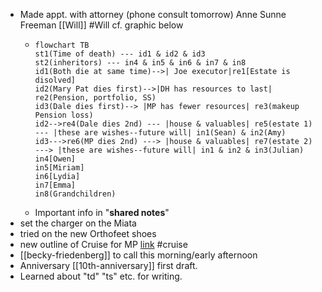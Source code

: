 - Made appt. with attorney (phone consult tomorrow) Anne Sunne Freeman [[Will]] #Will cf. graphic below
	- ```mermaid
	  flowchart TB
	  st1(Time of death) --- id1 & id2 & id3
	  st2(inheritors) --- in4 & in5 & in6 & in7 & in8
	  id1(Both die at same time)-->| Joe executor|re1[Estate is disolved]
	  id2(Mary Pat dies first)-->|DH has resources to last| re2(Pension, portfolio, SS)
	  id3(Dale dies first)--> |MP has fewer resources| re3(makeup Pension loss)
	  id2-->re4(Dale dies 2nd) --- |house & valuables| re5(estate 1) --- |these are wishes--future will| in1(Sean) & in2(Amy)
	  id3--->re6(MP dies 2nd) ---> |house & valuables| re7(estate 2) ---> |these are wishes--future will| in1 & in2 & in3(Julian)
	  in4[Owen]
	  in5[Miriam]
	  in6[Lydia]
	  in7[Emma]
	  in8(Grandchildren)
	  ```
	- Important info in "**shared notes**"
- set the charger on the Miata
- tried on the new Orthofeet shoes
- new outline of Cruise for MP [link](https://docs.google.com/document/d/1skMc1hoHwcbc0ZQejJAAgNqdGrjqgdqQZ3tKZTQohvw/edit?usp=share_link) #cruise
- [[becky-friedenberg]] to call this morning/early afternoon
- Anniversary [[10th-anniversary]] first draft.
- Learned about "td" "ts" etc. for writing.